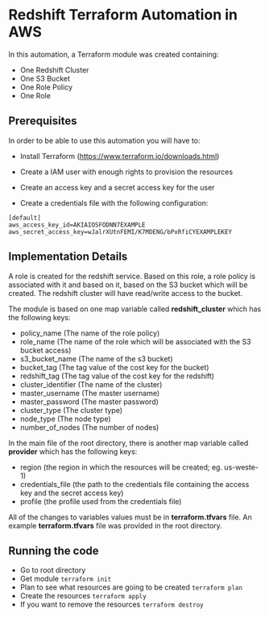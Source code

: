 # Redshift Terraform Automation in AWS

In this automation, a Terraform module was created containing:
- One Redshift Cluster
- One S3 Bucket
- One Role Policy 
- One Role

## Prerequisites

In order to be able to use this automation you will have to:
- Install Terraform (https://www.terraform.io/downloads.html)

- Create a IAM user with enough rights to provision the resources

- Create an access key and a secret access key for the user

- Create a credentials file with the following configuration:

```
[default]
aws_access_key_id=AKIAIOSFODNN7EXAMPLE
aws_secret_access_key=wJalrXUtnFEMI/K7MDENG/bPxRfiCYEXAMPLEKEY
```

## Implementation Details
A role is created for the redshift service. Based on this role, a role policy is associated with it and based on it, based on the S3 bucket which will be created. The redshift cluster will have read/write access to the bucket.

The module is based on one map variable called **redshift_cluster** which has the following keys:
- policy_name (The name of the role policy)
- role_name (The name of the role which will be associated with the S3 bucket access)
- s3_bucket_name (The name of the s3 bucket)
- bucket_tag (The tag value of the cost key for the bucket)
- redshift_tag (The tag value of the cost key for the redshift)
- cluster_identifier (The name of the cluster)
- master_username (The master username)
- master_password (The master password)
- cluster_type (The cluster type)
- node_type (The node type)
- number_of_nodes (The number of nodes)

In the main file of the root directory, there is another map variable called **provider** which has the following keys:
- region (the region in which the resources will be created; eg. us-weste-1)
- credentials_file (the path to the credentials file containing the access key and the secret access key)
- profile (the profile used from the credentials file)

All of the changes to variables values must be in **terraform.tfvars** file.
An example **terraform.tfvars** file was provided in the root directory.

## Running the code
- Go to root directory
- Get module
  `terraform init`
- Plan to see what resources are going to be created
   `terraform plan`
- Create the resources
   `terraform apply`
- If you want to remove the resources
   `terraform destroy`
